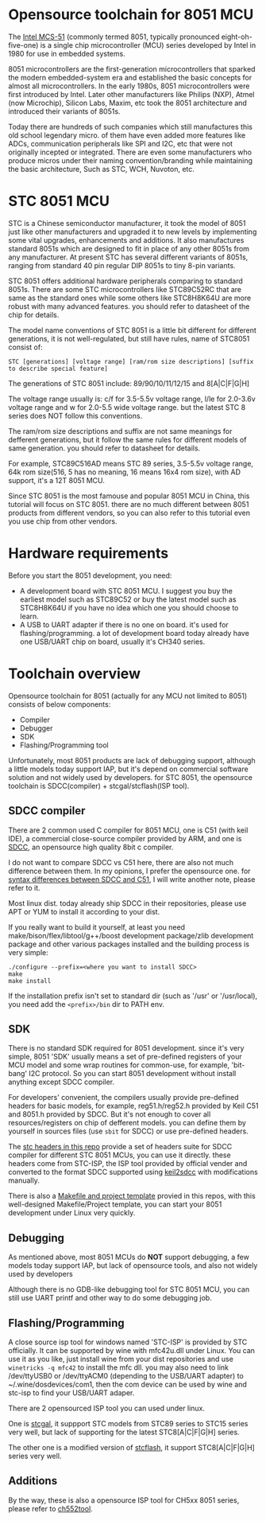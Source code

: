 # Opensource toolchain for 8051 MCU

The [Intel MCS-51](https://en.wikipedia.org/wiki/Intel_8051) (commonly termed 8051, typically pronounced eight-oh-five-one) is a single chip microcontroller (MCU) series developed by Intel in 1980 for use in embedded systems. 

8051 microcontrollers are the first-generation microcontrollers that sparked the modern embedded-system era and established the basic concepts for almost all microcontrollers. In the early 1980s, 8051 microcontrollers were first introduced by Intel. Later other manufacturers like Philips (NXP), Atmel (now Microchip), Silicon Labs, Maxim, etc took the 8051 architecture and introduced their variants of 8051s. 

Today there are hundreds of such companies which still manufactures this old school legendary micro. of them have even added more features like ADCs, communication peripherals like SPI and I2C, etc that were not originally incepted or integrated. There are even some manufacturers who produce micros under their naming convention/branding while maintaining the basic architecture, Such as STC, WCH, Nuvoton, etc.

# STC 8051 MCU

STC is a Chinese semiconductor manufacturer, it took the model of 8051 just like other manufacturers and upgraded it to new levels by implementing some vital upgrades, enhancements and additions. It also manufactures standard 8051s which are designed to fit in place of any other 8051s from any manufacturer. At present STC has several different variants of 8051s, ranging from standard 40 pin regular DIP 8051s to tiny 8-pin variants. 

STC 8051 offers additional hardware peripherals comparing to standard 8051s. There are some STC microcontrollers like STC89C52RC that are same as the standard ones while some others like STC8H8K64U are more robust with many advanced features. you should refer to datasheet of the chip for details. 

The model name conventions of STC 8051 is a little bit different for different generations, it is not well-regulated, but still have rules, name of STC8051 consist of:

`STC [generations] [voltage range] [ram/rom size descriptions] [suffix to describe special feature]`

The generations of STC 8051 include: 89/90/10/11/12/15 and 8[A|C|F|G|H]

The voltage range usually is: c/f for 3.5-5.5v voltage range, l/le for 2.0-3.6v voltage range and w for 2.0-5.5 wide voltage range. but the latest STC 8 series does NOT follow this conventions.

The ram/rom size descriptions and suffix are not same meanings for defferent generations, but it follow the same rules for different models of same generation. you should refer to datasheet for details.

For example, STC89C516AD means STC 89 series, 3.5-5.5v voltage range, 64k rom size(516, 5 has no meaning, 16 means 16x4 rom size), with AD support, it's a 12T 8051 MCU.

Since STC 8051 is the most famouse and popular 8051 MCU in China, this tutorial will focus on STC 8051. there are no much different between 8051 products from different vendors, so you can also refer to this tutorial even you use chip from other vendors.

# Hardware requirements

Before you start the 8051 development, you need:

* A development board with STC 8051 MCU. I suggest you buy the earliest model such as STC89C52 or buy the latest model such as STC8H8K64U if you have no idea which one you should choose to learn.
* A USB to UART adapter if there is no one on board. it's used for flashing/programming. a lot of development board today already have one USB/UART chip on board, usually it's CH340 series.


# Toolchain overview
Opensource toolchain for 8051 (actually for any MCU not limited to 8051) consists of below components:
* Compiler
* Debugger
* SDK
* Flashing/Programming tool

Unfortunately, most 8051 products are lack of debugging support, although a little models today support IAP, but it's depend on commercial software solution and not widely used by developers. for STC 8051, the opensource toolchain is SDCC(compiler) + stcgal/stcflash(ISP tool).

## SDCC compiler
There are 2 common used C compiler for 8051 MCU, one is C51 (with keil IDE), a commercial close-source compiler provided by ARM, and one is [SDCC](http://sdcc.sourceforge.net), an opensource high quality 8bit c compiler.

I do not want to compare SDCC vs C51 here, there are also not much difference between them. In my opinions, I prefer the opensource one. for [syntax differences between SDCC and C51](), I will write another note, please refer to it.

Most linux dist. today already ship SDCC in their repositories, please use APT or YUM to install it according to your dist.

If you really want to build it yourself, at least you need make/bison/flex/libtool/g++/boost development package/zlib development package and other various packages installed and the building process is very simple:

```
./configure --prefix=<where you want to install SDCC>
make
make install
```

If the installation prefix isn't set to standard dir (such as '/usr' or '/usr/local), you need add the `<prefix>/bin` dir to PATH env.

## SDK

There is no standard SDK required for 8051 development. since it's very simple, 8051 'SDK' usually means a set of pre-defined registers of your MCU model and some wrap routines for common-use, for example, 'bit-bang' I2C protocol. So you can start 8051 development without install anything except SDCC compiler.

For developers' convenient, the compilers usually provide pre-defined headers for basic models, for example, reg51.h/reg52.h provided by Keil C51 and 8051.h provided by SDCC. But it's not enough to cover all resources/registers on chip of defferent models. you can define them by yourself in sources files (use `sbit` for SDCC) or use pre-defined headers.

The [stc headers in this repo]() provide a set of headers suite for SDCC compiler for different STC 8051 MCUs, you can use it directly. these headers come from STC-ISP, the ISP tool provided by official vender and converted to the format SDCC supported using [keil2sdcc](https://github.com/ywaby/keil2sdcc) with modifications manually.

There is also a [Makefile and project template]() provied in this repos, with this well-designed Makefile/Project template, you can start your 8051 development under Linux very quickly.

## Debugging
As mentioned above, most 8051 MCUs do **NOT** support debugging, a few models today support IAP, but lack of opensource tools, and also not widely used by developers

Although there is no GDB-like debugging tool for STC 8051 MCU, you can still use UART printf and other way to do some debugging job.

## Flashing/Programming
A close source isp tool for windows named 'STC-ISP' is provided by STC officially. It can be supported by wine with mfc42u.dll under Linux.
You can use it as you like, just install wine from your dist repositories and use `winetricks -q mfc42` to install the mfc dll. you may also need to link /dev/ttyUSB0 or /dev/ttyACM0 (depending to the USB/UART adapter) to ~/.wine/dosdevices/com1, then the com device can be used by wine and stc-isp to find your USB/UART adaper.

There are 2 opensourced ISP tool you can used under linux. 

One is [stcgal](https://github.com/grigorig/stcgal), it suppport STC models from STC89 series to STC15 series very well, but lack of supporting for the latest STC8[A|C|F|G|H] series. 

The other one is a modified version of [stcflash](https://github.com/sms-wyt/stcflash), it support STC8[A|C|F|G|H] series very well. 

## Additions
By the way, these is also a opensource ISP tool for CH5xx 8051 series, please refer to [ch552tool](https://github.com/MarsTechHAN/ch552tool).

